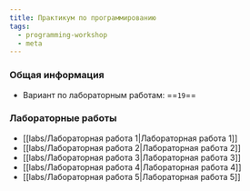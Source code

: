 ```yaml
---
title: Практикум по программированию
tags:
  - programming-workshop
  - meta
---
```

### Общая информация
- Вариант по лабораторным работам: ==`19`==
### Лабораторные работы  
- [[labs/Лабораторная работа 1|Лабораторная работа 1]]
- [[labs/Лабораторная работа 2|Лабораторная работа 2]]
- [[labs/Лабораторная работа 3|Лабораторная работа 3]]
- [[labs/Лабораторная работа 4|Лабораторная работа 4]]
- [[labs/Лабораторная работа 5|Лабораторная работа 5]]